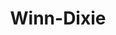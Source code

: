 ---
title: "Winn-Dixie"
url: /saint-augustine/winn-dixie-north-ponce-de-leon-boulevard/
shop: Supermarkt
---